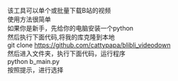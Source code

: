 该工具可以单个或批量下载B站的视频  
使用方法很简单  
如果你是新手，先给你的电脑安装一个python  
然后执行下面代码,将我的库克隆到本地  
git clone https://github.com/cattypapa/blibli_videodown    
然后进入文件夹，执行下面代码，运行程序  
python b_main.py  
按照提示，进行选择  
